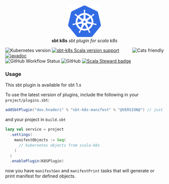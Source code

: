 <p align="center">
  <img src="https://raw.githubusercontent.com/kubernetes/kubernetes/master/logo/logo.png" height="100px" alt="kubernetes icon" />
  <br/>
  <strong>sbt k8s</strong>
  <i>sbt plugin for scala k8s</i>
</p>

<a href="https://typelevel.org/cats/"><img src="https://typelevel.org/cats/img/cats-badge.svg" height="40px" align="right" alt="Cats friendly" /></a>

![Kubernetes version](https://img.shields.io/badge/Kubernetes-v1.25.0-blue?style=flat-square&logo=kubernetes&logoColor=white)
[![sbt-k8s Scala version support](https://index.scala-lang.org/hnaderi/sbt-k8s/sbt-k8s/latest-by-scala-version.svg?style=flat-square)](https://index.scala-lang.org/hnaderi/sbt-k8s/sbt-k8s)
[![javadoc](https://javadoc.io/badge2/dev.hnaderi/sbt-k8s-docs_3/scaladoc.svg?style=flat-square)](https://javadoc.io/doc/dev.hnaderi/sbt-k8s-docs_3)  
<img alt="GitHub Workflow Status" src="https://img.shields.io/github/workflow/status/hnaderi/sbt-k8s/Continuous%20Integration?style=flat-square">
<img alt="GitHub" src="https://img.shields.io/github/license/hnaderi/sbt-k8s?style=flat-square">
[![Scala Steward badge](https://img.shields.io/badge/Scala_Steward-helping-blue.svg?style=flat-square&logo=data:image/png;base64,iVBORw0KGgoAAAANSUhEUgAAAA4AAAAQCAMAAAARSr4IAAAAVFBMVEUAAACHjojlOy5NWlrKzcYRKjGFjIbp293YycuLa3pYY2LSqql4f3pCUFTgSjNodYRmcXUsPD/NTTbjRS+2jomhgnzNc223cGvZS0HaSD0XLjbaSjElhIr+AAAAAXRSTlMAQObYZgAAAHlJREFUCNdNyosOwyAIhWHAQS1Vt7a77/3fcxxdmv0xwmckutAR1nkm4ggbyEcg/wWmlGLDAA3oL50xi6fk5ffZ3E2E3QfZDCcCN2YtbEWZt+Drc6u6rlqv7Uk0LdKqqr5rk2UCRXOk0vmQKGfc94nOJyQjouF9H/wCc9gECEYfONoAAAAASUVORK5CYII=)](https://scala-steward.org)

### Usage

This sbt plugin is available for sbt 1.x

To use the latest version of plugins, include the following in your `project/plugins.sbt`:

```scala
addSbtPlugin("dev.hnaderi" % "sbt-k8s-manifest" % "@VERSION@") // just manifest generation and objects
```

and your project in `build.sbt`

```scala
lazy val service = project
  .settings(
    manifestObjects := Seq(
      // kubernetes objects from scala-k8s
    )
  )
  .enablePlugin(K8SPlugin)
```

now you have `manifestGen` and `manifestPrint` tasks that will generate or print manifest for defined objects.
